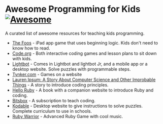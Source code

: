 # Awesome Programming for Kids [![Awesome](https://cdn.rawgit.com/sindresorhus/awesome/d7305f38d29fed78fa85652e3a63e154dd8e8829/media/badge.svg)](https://github.com/sindresorhus/awesome)
A curated list of awesome resources for teaching kids programming. 

* [The Foos](https://itunes.apple.com/app/id923441570) - iPad app game that uses beginning logic. Kids don't need to know how to read.
* [Code.org](https://studio.code.org/) - Both interactive coding games and lesson plans to sit down with kids.
* [Lightbot](https://lightbot.com/) - Comes in Lightbot and lightbot Jr, and a mobile app or a desktop website. Solve puzzles with programmable steps.
* [Tynker.com](https://www.tynker.com/hour-of-code/) - Games on a website
* [Lauren Ipsum: A Story About Computer Science and Other Improbable Things](https://www.amazon.com/Lauren-Ipsum-Computer-Science-Improbable-ebook/dp/B00QL616IC) - A story to introduce coding principles. 
* [Hello Ruby](http://www.helloruby.com/) - A book with a companion website to introduce Ruby and coding. 
* [Bitsbox](https://bitsbox.com/) - A subscription to teach coding.
* [Kodable](https://www.kodable.com/) - Desktop website to give instructions to solve puzzles. Complete curriculum to use in schools. 
* [Ruby Warrior](https://www.bloc.io/ruby-warrior#/) - Advanced Ruby Game with cool music. 
